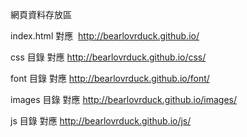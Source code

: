 網頁資料存放區

index.html   對應   http://bearlovrduck.github.io/

css 目錄   對應   http://bearlovrduck.github.io/css/

font 目錄   對應   http://bearlovrduck.github.io/font/

images 目錄   對應   http://bearlovrduck.github.io/images/

js 目錄   對應   http://bearlovrduck.github.io/js/

